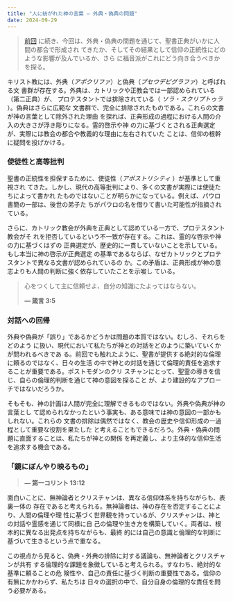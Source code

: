 ```yaml
---
title: "人に紡がれた神の言葉 — 外典・偽典の問題"
date: 2024-09-29
---
```


> [前回](/blog/navigating-contradictions-biblical-interpretation-modern-ethics)
> に続き、今回は、外典・偽典の問題を通じて、聖書正典がいかに人間の都合で形成され
> てきたか、そしてその結果として信仰の正統性にどのような影響が及んでいるか、さら
> に福音派がこれにどう向き合うべきかを探る。

キリスト教には、外典（_アポクリファ_）と偽典（_プセウデピグラファ_）と呼ばれる文
書群が存在する。外典は、カトリックや正教会では一部認められている（第二正典）が、
プロテスタントでは排除されている（ _ソラ・スクリプトゥラ_ ）。偽典はさらに広範な
文書群で、完全に排除されたものである。これらの文書が神の言葉として除外された理由
を探れば、正典形成の過程における人間の介入の大きさが浮き彫りになる。霊的啓示や神
の力に基づくとされる正典選定が、実際には教会の都合や教義的な理由に左右されていた
ことは、信仰の根幹に疑問を投げかける。

### 使徒性と高等批判

聖書の正統性を担保するために、使徒性（_アポストリシティ_ ）が基準として重視され
てきた。しかし、現代の高等批判により、多くの文書が実際には使徒たちによって書かれ
たものではないことが明らかになっている。例えば、パウロ書簡の一部は、後世の弟子た
ちがパウロの名を借りて書いた可能性が指摘されている。

さらに、カトリック教会が外典を正典として認めている一方で、プロテスタント教会がそ
れを拒否しているという不一致が存在する。これは、霊的な啓示や神の力に基づくはずの
正典選定が、歴史的に一貫していないことを示している。もし本当に神の啓示が正典選定
の基準であるならば、なぜカトリックとプロテスタントで異なる文書が認められているの
か。この矛盾は、正典形成が神の意志よりも人間の判断に強く依存していたことを示唆し
ている。

> 心をつくして主に信頼せよ、自分の知識にたよってはならない。
>
> **— 箴言 3:5**

### 対話への回帰

外典や偽典が「誤り」であるかどうかは問題の本質ではない。むしろ、それらをどのよう
に扱い、現代において私たちが神との対話をどのように築いていくかが問われるべきであ
る。前回でも触れたように、聖書が提供する絶対的な倫理に頼るのではなく、日々の生活
の中で神との対話を通じて倫理的責任を追求することが重要である。ポストモダンのクリ
スチャンにとって、聖霊の導きを信じ、自らの倫理的判断を通じて神の意図を探ること
が、より建設的なアプローチではないだろうか。

そもそも、神の計画は人間が完全に理解できるものではない。外典や偽典が神の言葉とし
て認められなかったという事実も、ある意味では神の意図の一部かもしれない。これらの
文書の排除は偶然ではなく、教会の歴史や信仰形成の一過程として重要な役割を果たした
と考えることもできるだろう。外典・偽典の問題に直面することは、私たちが神との関係
を再定義し、より主体的な信仰生活を追求する機会である。

### 「鏡にぼんやり映るもの」

> **— 第一コリント 13:12**

面白いことに、無神論者とクリスチャンは、異なる信仰体系を持ちながらも、表裏一体の
存在であると考えられる。無神論者は、神の存在を否定することにより、人間の倫理や理
性に基づく世界観を持っているが、クリスチャンは、神との対話や霊感を通じて同様に自
己の倫理や生き方を構築していく。両者は、根本的に異なる出発点を持ちながらも、最終
的には自己の意識と倫理的な判断に基づいて生きるという点で重なる。

この視点から見ると、偽典・外典の排除に対する議論も、無神論者とクリスチャンが共有
する倫理的な課題を象徴していると考えられる。すなわち、絶対的な基準に頼ることの危
険性や、自己の責任に基づく判断の重要性である。信仰の有無にかかわらず、私たちは
日々の選択の中で、自分自身の倫理的な責任を問う必要がある。

